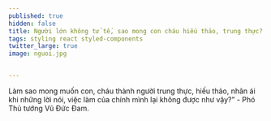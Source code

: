 ```yaml
---
published: true
hidden: false
title: Người lớn không tử tế, sao mong con cháu hiếu thảo, trung thực?
tags: styling react styled-components
twitter_large: true
image: nguoi.jpg


---
```


Làm sao mong muốn con, cháu thành người trung thực, hiếu thảo, nhân ái khi những lời nói, việc làm của chính mình lại không được như vậy?” - Phó Thủ tướng Vũ Đức Đam.